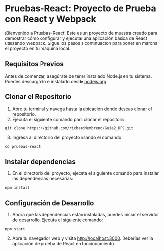 # Pruebas-React: Proyecto de Prueba con React y Webpack
¡Bienvenido a Pruebas-React! Este es un proyecto de muestra creado para demostrar 
cómo configurar y ejecutar una aplicación básica de React utilizando Webpack. Sigue 
los pasos a continuación para poner en marcha el proyecto en tu máquina local.
## Requisitos Previos
Antes de comenzar, asegúrate de tener instalado Node.js en tu sistema. Puedes 
descargarlo e instalarlo desde [nodejs.org](https://nodejs.org/).
## Clonar el Repositorio
1. Abre tu terminal y navega hasta la ubicación donde deseas clonar el repositorio.
2. Ejecuta el siguiente comando para clonar el repositorio:
```
git clone https://github.com/richardMembreno/Guia2_DPS.git
```
3. Ingresa al directorio del proyecto usando el comando:
```
cd pruebas-react
```
## Instalar dependencias
1. En el directorio del proyecto, ejecuta el siguiente comando para instalar las 
dependencias necesarias:
```
npm install
```
## Configuración de Desarrollo
1. Ahora que las dependencias están instaladas, puedes iniciar el servidor de 
desarrollo. Ejecuta el siguiente comando:
```
npm start
```
2. Abre tu navegador web y visita [http://localhost:3000](http://localhost:3000). 
Deberías ver la aplicación de prueba de React en funcionamiento.